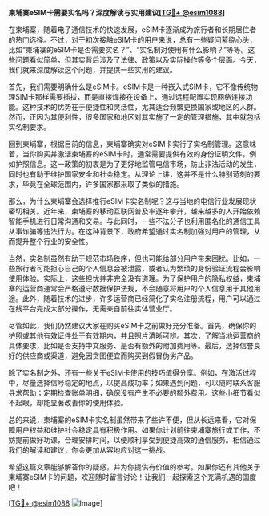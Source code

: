 **柬埔寨eSIM卡需要实名吗？深度解读与实用建议[[TG💪+ @esim1088](https://t.me/s/esim1088)]**

在柬埔寨，随着电子通信技术的快速发展，eSIM卡逐渐成为旅行者和长期居住者的热门选择。不过，对于初次接触eSIM卡的用户来说，总有一些疑问萦绕心头，比如“柬埔寨的eSIM卡是否需要实名？”、“实名制对使用有什么影响？”等等。这些问题看似简单，但其实背后涉及了法律、政策以及实际操作等多个层面。今天，我们就来深度解读这个问题，并提供一些实用的建议。

首先，我们需要明确什么是eSIM卡。eSIM卡是一种嵌入式SIM卡，它不像传统物理SIM卡那样需要插拔，而是直接焊接在设备上，通过远程配置实现网络连接功能。这种技术的优势在于便捷性和灵活性，尤其适合频繁更换国家或地区的人群。然而，正因为其便利性，很多国家和地区对其实施了一定的管理措施，其中就包括实名制要求。

回到柬埔寨，根据目前的信息，柬埔寨确实对eSIM卡实行了实名制管理。这意味着，当你购买并激活柬埔寨的eSIM卡时，通常需要提供有效的身份证明文件，例如护照信息。这一政策的初衷是为了更好地监管电信市场，防止非法活动的发生，同时也有助于维护国家安全和社会稳定。从理论上讲，这并不是什么特别苛刻的要求，毕竟在全球范围内，许多国家都采取了类似的措施。

那么，为什么柬埔寨会选择推行eSIM卡实名制呢？这与当地的电信行业发展现状密切相关。近年来，柬埔寨的移动互联网普及率逐年攀升，越来越多的人开始依赖智能手机进行日常沟通和交易。与此同时，一些不法分子也利用匿名化的通信工具从事诈骗等违法行为。在这种背景下，政府希望通过实名制加强对用户的管理，从而提升整个行业的安全性。

当然，实名制虽然有助于规范市场秩序，但也可能给部分用户带来困扰。比如，一些旅行者可能担心自己的个人信息会被泄露，或者认为繁琐的身份验证流程会影响使用体验。实际上，这些担忧并非完全没有道理。为了保护用户的隐私权益，柬埔寨的运营商通常会严格遵守数据保护法规，不会随意将用户的个人信息用于其他用途。此外，随着技术的进步，许多运营商已经简化了实名注册流程，用户可以通过在线平台完成大部分操作，无需亲自前往实体营业厅。

尽管如此，我们仍然建议大家在购买eSIM卡之前做好充分准备。首先，确保你的护照或其他有效证件处于有效期内，并且照片清晰可辨。其次，了解当地运营商的具体要求，比如是否支持中文服务、是否有额外的附加费用等。最后，选择信誉良好的供应商或渠道，避免因贪图便宜而购买到假冒伪劣产品。

除了实名制之外，还有一些关于eSIM卡使用的技巧值得分享。例如，在激活过程中，尽量选择信号稳定的地点，以提高成功率；如果遇到问题，可以随时联系客服寻求帮助；定期检查账单明细，确保没有产生不必要的额外费用。这些小细节看似不起眼，却能显著改善你的使用体验。

总的来说，柬埔寨的eSIM卡实名制虽然带来了些许不便，但从长远来看，它对保障用户权益和维护社会稳定具有积极作用。如果你计划前往柬埔寨旅行或工作，不妨提前做好功课，合理安排时间，以便顺利享受到便捷高效的通信服务。相信通过我们的解读和建议，你会更加从容地应对这一挑战。

希望这篇文章能够解答你的疑惑，并为你提供有价值的参考。如果你还有其他关于柬埔寨eSIM卡的问题，欢迎随时留言讨论！让我们一起探索这个充满机遇的国度吧！

[[TG💪+ @esim1088](https://t.me/s/esim1088) ![Image](https://i.postimg.cc/4NQfJmqS/Snipaste-2025-05-13-00-14-12.png)]